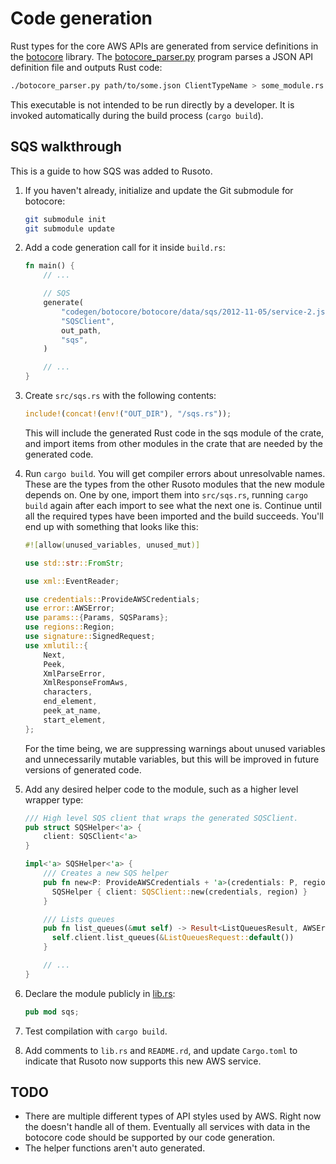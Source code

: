 # Code generation

Rust types for the core AWS APIs are generated from service definitions in the
[botocore](https://github.com/boto/botocore) library. The [botocore_parser.py](botocore_parser.py)
program parses a JSON API definition file and outputs Rust code:

```bash
./botocore_parser.py path/to/some.json ClientTypeName > some_module.rs
```

This executable is not intended to be run directly by a developer.
It is invoked automatically during the build process (`cargo build`).

## SQS walkthrough

This is a guide to how SQS was added to Rusoto.

1.  If you haven't already, initialize and update the Git submodule for botocore:

    ```bash
    git submodule init
    git submodule update
    ```

2.  Add a code generation call for it inside `build.rs`:

    ```rust
    fn main() {
        // ...

        // SQS
        generate(
            "codegen/botocore/botocore/data/sqs/2012-11-05/service-2.json",
            "SQSClient",
            out_path,
            "sqs",
        )

        // ...
    }
    ```

3.  Create `src/sqs.rs` with the following contents:

    ```rust
    include!(concat!(env!("OUT_DIR"), "/sqs.rs"));
    ```

    This will include the generated Rust code in the sqs module of the crate, and import items
    from other modules in the crate that are needed by the generated code.

4.  Run `cargo build`. You will get compiler errors about unresolvable names.
    These are the types from the other Rusoto modules that the new module depends on.
    One by one, import them into `src/sqs.rs`, running `cargo build` again after each import to
    see what the next one is. Continue until all the required types have been imported and
    the build succeeds. You'll end up with something that looks like this:

    ```rust
    #![allow(unused_variables, unused_mut)]

    use std::str::FromStr;

    use xml::EventReader;

    use credentials::ProvideAWSCredentials;
    use error::AWSError;
    use params::{Params, SQSParams};
    use regions::Region;
    use signature::SignedRequest;
    use xmlutil::{
        Next,
        Peek,
        XmlParseError,
        XmlResponseFromAws,
        characters,
        end_element,
        peek_at_name,
        start_element,
    };
    ```

    For the time being, we are suppressing warnings about unused variables and unnecessarily
    mutable variables, but this will be improved in future versions of generated code.

4.  Add any desired helper code to the module, such as a higher level wrapper type:

    ```rust
    /// High level SQS client that wraps the generated SQSClient.
    pub struct SQSHelper<'a> {
        client: SQSClient<'a>
    }

    impl<'a> SQSHelper<'a> {
        /// Creates a new SQS helper
        pub fn new<P: ProvideAWSCredentials + 'a>(credentials: P, region:&'a Region) -> SQSHelper<'a> {
          SQSHelper { client: SQSClient::new(credentials, region) }
        }

        /// Lists queues
        pub fn list_queues(&mut self) -> Result<ListQueuesResult, AWSError> {
          self.client.list_queues(&ListQueuesRequest::default())
        }

        // ...
    }
    ```

5.  Declare the module publicly in [lib.rs](../src/lib.rs):

    ```rust
    pub mod sqs;
    ```

6.  Test compilation with `cargo build`.

7.  Add comments to `lib.rs` and `README.rd`, and update `Cargo.toml` to indicate that Rusoto now supports this new AWS service.

## TODO

* There are multiple different types of API styles used by AWS.
  Right now the doesn't handle all of them.
  Eventually all services with data in the botocore code should be supported by our code generation.
* The helper functions aren't auto generated.
